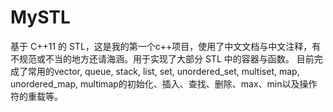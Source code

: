 # MySTL
基于 C++11 的 STL，这是我的第一个c++项目，使用了中文文档与中文注释，有不规范或不当的地方还请海涵。用于实现了大部分 STL 中的容器与函数。
目前完成了常用的vector, queue, stack, list, set, unordered_set, multiset, map, unordered_map, multimap的初始化、插入、查找、删除、max、min以及操作符的重载等。
